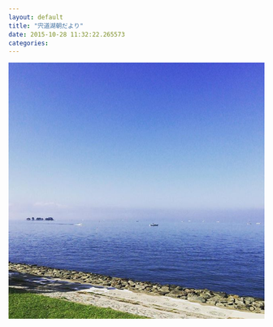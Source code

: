 ```yaml
---
layout: default
title: "宍道湖朝だより"
date: 2015-10-28 11:32:22.265573
categories: 
---
```


![](/assets/images/201509/11375325_401155110089812_84828462_n.jpg)


